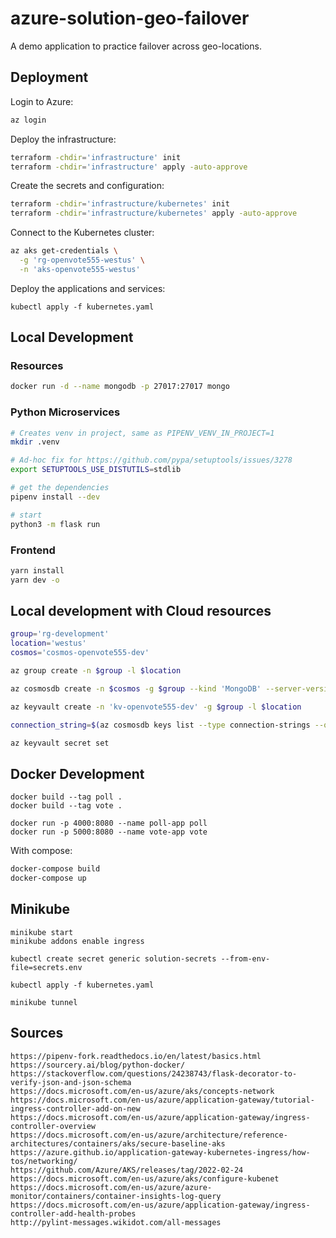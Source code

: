 # azure-solution-geo-failover

A demo application to practice failover across geo-locations.

## Deployment

Login to Azure:

```sh
az login
```
Deploy the infrastructure:

```sh
terraform -chdir='infrastructure' init
terraform -chdir='infrastructure' apply -auto-approve
```

Create the secrets and configuration:

```sh
terraform -chdir='infrastructure/kubernetes' init
terraform -chdir='infrastructure/kubernetes' apply -auto-approve
```

Connect to the Kubernetes cluster:

```sh
az aks get-credentials \
  -g 'rg-openvote555-westus' \
  -n 'aks-openvote555-westus'
```

Deploy the applications and services:

```
kubectl apply -f kubernetes.yaml
```

## Local Development

### Resources

```sh
docker run -d --name mongodb -p 27017:27017 mongo
```

### Python Microservices

```sh
# Creates venv in project, same as PIPENV_VENV_IN_PROJECT=1
mkdir .venv

# Ad-hoc fix for https://github.com/pypa/setuptools/issues/3278
export SETUPTOOLS_USE_DISTUTILS=stdlib

# get the dependencies
pipenv install --dev

# start
python3 -m flask run
```

### Frontend

```sh
yarn install
yarn dev -o
```

## Local development with Cloud resources

```sh
group='rg-development'
location='westus'
cosmos='cosmos-openvote555-dev'

az group create -n $group -l $location

az cosmosdb create -n $cosmos -g $group --kind 'MongoDB' --server-version '4.0' --capabilities 'EnableServerless'

az keyvault create -n 'kv-openvote555-dev' -g $group -l $location

connection_string=$(az cosmosdb keys list --type connection-strings --query connectionStrings[0].connectionString -n $cosmos -g $group --output tsv)

az keyvault secret set
```

## Docker Development

```
docker build --tag poll .
docker build --tag vote .

docker run -p 4000:8080 --name poll-app poll
docker run -p 5000:8080 --name vote-app vote
```

With compose:

```sh
docker-compose build
docker-compose up
```

## Minikube

```
minikube start
minikube addons enable ingress

kubectl create secret generic solution-secrets --from-env-file=secrets.env

kubectl apply -f kubernetes.yaml

minikube tunnel
```

## Sources

```
https://pipenv-fork.readthedocs.io/en/latest/basics.html
https://sourcery.ai/blog/python-docker/
https://stackoverflow.com/questions/24238743/flask-decorator-to-verify-json-and-json-schema
https://docs.microsoft.com/en-us/azure/aks/concepts-network
https://docs.microsoft.com/en-us/azure/application-gateway/tutorial-ingress-controller-add-on-new
https://docs.microsoft.com/en-us/azure/application-gateway/ingress-controller-overview
https://docs.microsoft.com/en-us/azure/architecture/reference-architectures/containers/aks/secure-baseline-aks
https://azure.github.io/application-gateway-kubernetes-ingress/how-tos/networking/
https://github.com/Azure/AKS/releases/tag/2022-02-24
https://docs.microsoft.com/en-us/azure/aks/configure-kubenet
https://docs.microsoft.com/en-us/azure/azure-monitor/containers/container-insights-log-query
https://docs.microsoft.com/en-us/azure/application-gateway/ingress-controller-add-health-probes
http://pylint-messages.wikidot.com/all-messages
```